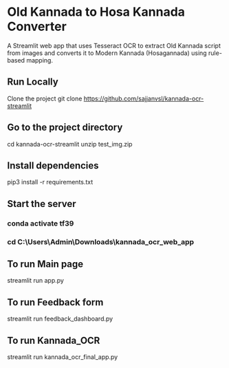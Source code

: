 # Old Kannada to Hosa Kannada Converter

A Streamlit web app that uses Tesseract OCR to extract Old Kannada script from images
and converts it to Modern Kannada (Hosagannada) using rule-based mapping.

## Run Locally
Clone the project
 git clone https://github.com/sajjanvsl/kannada-ocr-streamlit
## Go to the project directory
  cd kannada-ocr-streamlit
  unzip test_img.zip
## Install dependencies
   pip3 install -r requirements.txt
## Start the server
   ### conda activate tf39
   ### cd C:\Users\Admin\Downloads\kannada_ocr_web_app
##   To run Main page
   streamlit run app.py
##   To run Feedback form
   streamlit run feedback_dashboard.py
## To run Kannada_OCR
   streamlit run kannada_ocr_final_app.py
